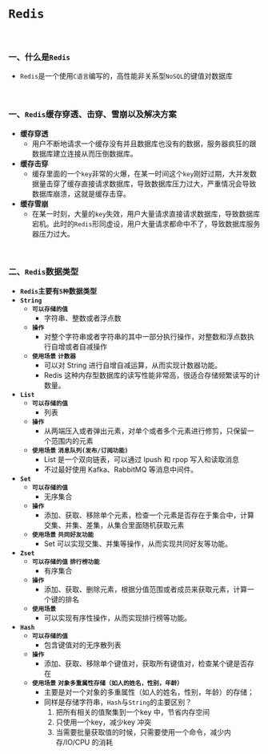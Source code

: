 # `Redis`

<br>

### 一、什么是`Redis`

- `Redis`是一个使用`C语言`编写的，高性能非关系型`NoSQL`的键值对数据库

<br>

### 一、`Redis`缓存穿透、击穿、雪崩以及解决方案

- **缓存穿透**
  - 用户不断地请求一个缓存没有并且数据库也没有的数据，服务器疯狂的跟数据库建立连接从而压倒数据库。
- **缓存击穿**
  - 缓存里面的一个`key`非常的火爆，在某一时间这个`key`刚好过期，大并发数据量击穿了缓存直接请求数据库，导致数据库压力过大，严重情况会导致数据库崩溃，这就是缓存击穿。
- **缓存雪崩**
  - 在某一时刻，大量的`key`失效，用户大量请求直接请求数据库，导致数据库宕机。此时的`Redis`形同虚设，用户大量请求都命中不了，导致数据库服务器压力过大。

<br>

### 二、`Redis`数据类型

- **`Redis`主要有`5种`数据类型**
- **`String`**
  - **`可以存储的值`**
    - 字符串、整数或者浮点数
  - **`操作`**
    - 对整个字符串或者字符串的其中一部分执行操作，对整数和浮点数执行自增或者自减操作
  - **`使用场景`** **`计数器`**
    - 可以对 String 进行自增自减运算，从而实现计数器功能。
    - Redis 这种内存型数据库的读写性能非常高，很适合存储频繁读写的计数量。
- **`List`**
  - **`可以存储的值`**
    - 列表
  - **`操作`**
    - 从两端压入或者弹出元素，对单个或者多个元素进行修剪，只保留一个范围内的元素
  - **`使用场景`** **`消息队列(发布/订阅功能)`**
    - List 是一个双向链表，可以通过 lpush 和 rpop 写入和读取消息
    - 不过最好使用 Kafka、RabbitMQ 等消息中间件。
- **`Set`**
  - **`可以存储的值`**
    - 无序集合
  - **`操作`**
    - 添加、获取、移除单个元素，检查一个元素是否存在于集合中，计算交集、并集、差集，从集合里面随机获取元素
  - **`使用场景`** **`共同好友功能`**
    - Set 可以实现交集、并集等操作，从而实现共同好友等功能。
- **`Zset`**
  - **`可以存储的值`** **`排行榜功能`**
    - 有序集合
  - **`操作`**
    - 添加、获取、删除元素，根据分值范围或者成员来获取元素，计算一个键的排名
  - **`使用场景`**
    - 可以实现有序性操作，从而实现排行榜等功能。
- **`Hash`**
  - **`可以存储的值`**
    - 包含键值对的无序散列表
  - **`操作`**
    - 添加、获取、移除单个键值对，获取所有键值对，检查某个键是否存在
  - **`使用场景`** **`对象多重属性存储（如人的姓名，性别，年龄）`**
    - 主要是对一个对象的多重属性（如人的姓名，性别，年龄）的存储；
    - 同样是存储字符串，`Hash`与`String`的主要区别？
      1. 把所有相关的值聚集到一个key 中，节省内存空间
      2. 只使用一个key，减少key 冲突
      3. 当需要批量获取值的时候，只需要使用一个命令，减少内存/IO/CPU 的消耗

